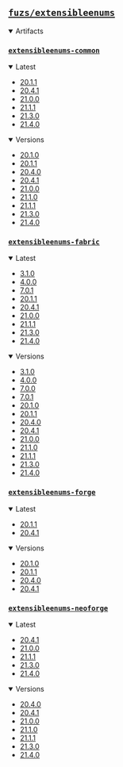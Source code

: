 ## [`fuzs/extensibleenums`](.)

<details open>
<summary>Artifacts</summary>

### [`extensibleenums-common`](./extensibleenums-common)
<details open>
<summary>Latest</summary>

- [20.1.1](./extensibleenums-common/20.1.1)
- [20.4.1](./extensibleenums-common/20.4.1)
- [21.0.0](./extensibleenums-common/21.0.0)
- [21.1.1](./extensibleenums-common/21.1.1)
- [21.3.0](./extensibleenums-common/21.3.0)
- [21.4.0](./extensibleenums-common/21.4.0)
</details>

<details open>
<summary>Versions</summary>

- [20.1.0](./extensibleenums-common/20.1.0)
- [20.1.1](./extensibleenums-common/20.1.1)
- [20.4.0](./extensibleenums-common/20.4.0)
- [20.4.1](./extensibleenums-common/20.4.1)
- [21.0.0](./extensibleenums-common/21.0.0)
- [21.1.0](./extensibleenums-common/21.1.0)
- [21.1.1](./extensibleenums-common/21.1.1)
- [21.3.0](./extensibleenums-common/21.3.0)
- [21.4.0](./extensibleenums-common/21.4.0)
</details>

### [`extensibleenums-fabric`](./extensibleenums-fabric)
<details open>
<summary>Latest</summary>

- [3.1.0](./extensibleenums-fabric/3.1.0)
- [4.0.0](./extensibleenums-fabric/4.0.0)
- [7.0.1](./extensibleenums-fabric/7.0.1)
- [20.1.1](./extensibleenums-fabric/20.1.1)
- [20.4.1](./extensibleenums-fabric/20.4.1)
- [21.0.0](./extensibleenums-fabric/21.0.0)
- [21.1.1](./extensibleenums-fabric/21.1.1)
- [21.3.0](./extensibleenums-fabric/21.3.0)
- [21.4.0](./extensibleenums-fabric/21.4.0)
</details>

<details open>
<summary>Versions</summary>

- [3.1.0](./extensibleenums-fabric/3.1.0)
- [4.0.0](./extensibleenums-fabric/4.0.0)
- [7.0.0](./extensibleenums-fabric/7.0.0)
- [7.0.1](./extensibleenums-fabric/7.0.1)
- [20.1.0](./extensibleenums-fabric/20.1.0)
- [20.1.1](./extensibleenums-fabric/20.1.1)
- [20.4.0](./extensibleenums-fabric/20.4.0)
- [20.4.1](./extensibleenums-fabric/20.4.1)
- [21.0.0](./extensibleenums-fabric/21.0.0)
- [21.1.0](./extensibleenums-fabric/21.1.0)
- [21.1.1](./extensibleenums-fabric/21.1.1)
- [21.3.0](./extensibleenums-fabric/21.3.0)
- [21.4.0](./extensibleenums-fabric/21.4.0)
</details>

### [`extensibleenums-forge`](./extensibleenums-forge)
<details open>
<summary>Latest</summary>

- [20.1.1](./extensibleenums-forge/20.1.1)
- [20.4.1](./extensibleenums-forge/20.4.1)
</details>

<details open>
<summary>Versions</summary>

- [20.1.0](./extensibleenums-forge/20.1.0)
- [20.1.1](./extensibleenums-forge/20.1.1)
- [20.4.0](./extensibleenums-forge/20.4.0)
- [20.4.1](./extensibleenums-forge/20.4.1)
</details>

### [`extensibleenums-neoforge`](./extensibleenums-neoforge)
<details open>
<summary>Latest</summary>

- [20.4.1](./extensibleenums-neoforge/20.4.1)
- [21.0.0](./extensibleenums-neoforge/21.0.0)
- [21.1.1](./extensibleenums-neoforge/21.1.1)
- [21.3.0](./extensibleenums-neoforge/21.3.0)
- [21.4.0](./extensibleenums-neoforge/21.4.0)
</details>

<details open>
<summary>Versions</summary>

- [20.4.0](./extensibleenums-neoforge/20.4.0)
- [20.4.1](./extensibleenums-neoforge/20.4.1)
- [21.0.0](./extensibleenums-neoforge/21.0.0)
- [21.1.0](./extensibleenums-neoforge/21.1.0)
- [21.1.1](./extensibleenums-neoforge/21.1.1)
- [21.3.0](./extensibleenums-neoforge/21.3.0)
- [21.4.0](./extensibleenums-neoforge/21.4.0)
</details>

</details>
